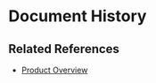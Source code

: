 # Document History 


## Related References

- [Product Overview](../Introduction/Product-Overview.md)

